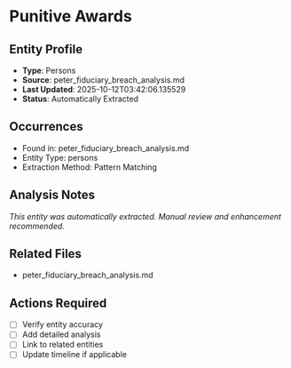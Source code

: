 # Punitive Awards

## Entity Profile
- **Type**: Persons
- **Source**: peter_fiduciary_breach_analysis.md
- **Last Updated**: 2025-10-12T03:42:06.135529
- **Status**: Automatically Extracted

## Occurrences
- Found in: peter_fiduciary_breach_analysis.md
- Entity Type: persons
- Extraction Method: Pattern Matching

## Analysis Notes
*This entity was automatically extracted. Manual review and enhancement recommended.*

## Related Files
- peter_fiduciary_breach_analysis.md

## Actions Required
- [ ] Verify entity accuracy
- [ ] Add detailed analysis
- [ ] Link to related entities
- [ ] Update timeline if applicable
